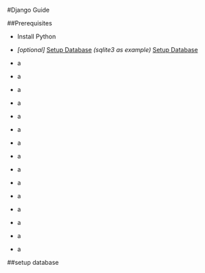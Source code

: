 #Django Guide

##Prerequisites
* Install Python
* _[optional]_ [Setup Database](#setup-database) _(sqlite3 as example)_
[Setup Database](#setup-database)
* a
* a

* a
* a

* a
* a

* a
* a
* a

* a

* a

* a

* a

* a

* a


##setup database
